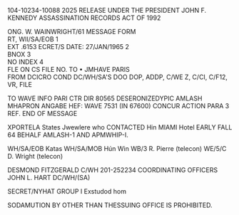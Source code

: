 104-10234-10088
2025 RELEASE UNDER THE PRESIDENT JOHN F. KENNEDY ASSASSINATION RECORDS ACT OF 1992

ONG. W. WAINWRIGHT/61	MESSAGE FORM	
RT, WII/SA/EOB	1	
EXT .6153		ECRET/S
DATE: 27/JAN/1965	2	
		BNOX	3	
		NO INDEX	4	
		FLE ON CS FILE NO.
TO • JMHAVE PARIS	
FROM
DCICRO
COND DC/WH/SA'S	DOO DOP, ADDP, C/WE Z, C/CI, C/F12, VR, FILE
		
TO WAVE	INFO PARI	CTR DIR	80565
DESERONIZEDYPIC AMLASH MHAPRON ANGABE
HEF: WAVE 7531 (IN 67600)
CONCUR ACTION PARA 3 REF.
END OF MESSAGE

XPORTELA States Jwewlere who CONTACTED
Hin MIAMI Hotel EARLY FALL 64 BEHALF
AMLASH-1 AND APMWHIP-I.

WH/SA/EOB Katas
WH/SA/MOB Hún Win
WB/3 R. Pierre (telecon)
WE/5/C D. Wright (telecon)

DESMOND FITZGERALD
C/WH
201-252234
COORDINATING OFFICERS
JOHN L. HART
DC/WH/(SA)

SECRET/NYHAT
GROUP I
Exstudod hom

SODAMUTION BY OTHER THAN THESSUING OFFICE IS PROHIBITED.
